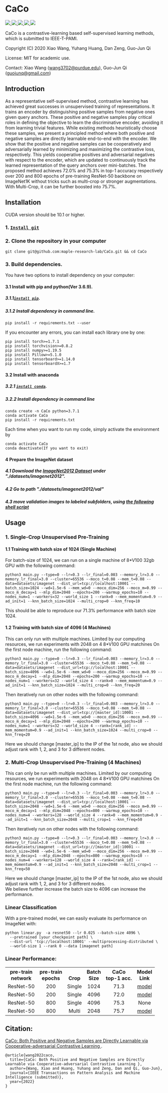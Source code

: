 # CaCo

<a href="https://github.com/marktext/marktext/releases/latest">
   <img src="https://img.shields.io/badge/CaCo-v1.0.0-green">
   <img src="https://img.shields.io/badge/platform-Linux%20%7C%20Mac%20-green">
   <img src="https://img.shields.io/badge/Language-python3-green">
   <img src="https://img.shields.io/badge/dependencies-tested-green">
   <img src="https://img.shields.io/badge/licence-MIT-green">
</a>   

CaCo is a contrastive-learning based self-supervised learning methods, which is submitted to IEEE-T-PAMI.

Copyright (C) 2020 Xiao Wang, Yuhang Huang, Dan Zeng, Guo-Jun Qi

License: MIT for academic use.

Contact: Xiao Wang (wang3702@purdue.edu), Guo-Jun Qi (guojunq@gmail.com)

## Introduction

As a representative self-supervised method, contrastive learning has achieved great successes in unsupervised training of representations. It trains an encoder by distinguishing positive samples from negative ones given query anchors. These positive and negative samples play critical roles in defining the objective to learn the discriminative encoder, avoiding it from learning trivial features. While existing methods heuristically choose these samples, we present a principled method where both positive and negative samples are directly learnable end-to-end with the encoder. We show that the positive and negative samples can be cooperatively and adversarially learned by minimizing and maximizing the contrastive loss, respectively. This yields cooperative positives and adversarial negatives with respect to the encoder, which are updated to continuously track the learned representation of the query anchors over mini-batches. The proposed method achieves 72.0% and 75.3% in top-1 accuracy respectively over 200 and 800 epochs of pre-training ResNet-50 backbone on ImageNet1K without tricks such as multi-crop or stronger augmentations. With Multi-Crop, it can be further boosted into 75.7%.


## Installation  
CUDA version should be 10.1 or higher. 
### 1. [`Install git`](https://git-scm.com/book/en/v2/Getting-Started-Installing-Git) 
### 2. Clone the repository in your computer 
```
git clone git@github.com:maple-research-lab/CaCo.git && cd CaCo
```

### 3. Build dependencies.   
You have two options to install dependency on your computer:
#### 3.1 Install with pip and python(Ver 3.6.9).
##### 3.1.1[`install pip`](https://pip.pypa.io/en/stable/installing/).
##### 3.1.2  Install dependency in command line.
```
pip install -r requirements.txt --user
```
If you encounter any errors, you can install each library one by one:
```
pip install torch>=1.7.1
pip install torchvision>=0.8.2
pip install numpy>=1.19.5
pip install Pillow>=5.1.0
pip install tensorboard>=1.14.0
pip install tensorboardX>=1.7
```

#### 3.2 Install with anaconda
##### 3.2.1 [`install conda`](https://docs.conda.io/projects/conda/en/latest/user-guide/install/macos.html). 
##### 3.2.2 Install dependency in command line
```
conda create -n CaCo python=3.7.1
conda activate CaCo
pip install -r requirements.txt 
```
Each time when you want to run my code, simply activate the environment by
```
conda activate CaCo
conda deactivate(If you want to exit) 
```
#### 4 Prepare the ImageNet dataset
##### 4.1 Download the [ImageNet2012 Dataset](http://image-net.org/challenges/LSVRC/2012/) under "./datasets/imagenet2012".
##### 4.2 Go to path "./datasets/imagenet2012/val"
##### 4.3 move validation images to labeled subfolders, using [the following shell script](https://raw.githubusercontent.com/soumith/imagenetloader.torch/master/valprep.sh)

## Usage

### 1. Single-Crop Unsupervised Pre-Training
#### 1.1 Training with batch size of 1024 (Single Machine)
For batch-size of 1024, we can run on a single machine of 8\*V100 32gb GPU with the following command:
```
python3 main.py --type=0 --lr=0.3 --lr_final=0.003 --memory_lr=3.0 --memory_lr_final=3.0 --cluster=65536 --moco_t=0.08 --mem_t=0.08 --data=datasets/imagenet --dist_url=tcp://localhost:10001 --batch_size=1024 --wd=1.5e-6 --mem_wd=0 --moco_dim=256 --moco_m=0.99 --moco_m_decay=1 --mlp_dim=2048 --epochs=200 --warmup_epochs=10 --nodes_num=1 --workers=32 --world_size 1 --rank=0 --mem_momentum=0.9 --ad_init=1 --knn_batch_size=1024 --multi_crop=0 --knn_freq=10
```
This should be able to reproduce our 71.3% performance with batch size 1024.

#### 1.2 Training with batch size of 4096 (4 Machines)
This can only run with multiple machines. Limited by our computing resources, we run experiments with 2048 on 4 8\*V100 GPU matchines
On the first node machine, run the following command:
```
python3 main.py --type=0 --lr=0.3 --lr_final=0.003 --memory_lr=3.0 --memory_lr_final=3.0 --cluster=65536 --moco_t=0.08 --mem_t=0.08 --data=datasets/imagenet --dist_url=tcp://localhost:10001 --batch_size=4096 --wd=1.5e-6 --mem_wd=0 --moco_dim=256 --moco_m=0.99 --moco_m_decay=1 --mlp_dim=2048 --epochs=200 --warmup_epochs=10 --nodes_num=1 --workers=32 --world_size 4 --rank=0 --mem_momentum=0.9 --ad_init=1 --knn_batch_size=1024 --multi_crop=0 --knn_freq=20
```
Then iteratively run on other nodes with the following command:
```
python3 main.py --type=0 --lr=0.3 --lr_final=0.003 --memory_lr=3.0 --memory_lr_final=3.0 --cluster=65536 --moco_t=0.08 --mem_t=0.08 --data=datasets/imagenet --dist_url=tcp://[master_id]:10001 --batch_size=4096 --wd=1.5e-6 --mem_wd=0 --moco_dim=256 --moco_m=0.99 --moco_m_decay=1 --mlp_dim=2048 --epochs=200 --warmup_epochs=10 --nodes_num=1 --workers=32 --world_size 4 --rank=[rank_id] --mem_momentum=0.9 --ad_init=1 --knn_batch_size=1024 --multi_crop=0 --knn_freq=20
```
Here we should change [master_ip] to the IP of the 1st node, also we should adjust rank with 1, 2, and 3 for 3 different nodes.


### 2. Multi-Crop Unsupervised Pre-Training (4 Machines)
This can only be run with multiple machines. Limited by our computing resources, we run experiments with 2048 on 4 8\*V100 GPU matchines
On the first node machine, run the following command:
```
python3 main.py --type=0 --lr=0.3 --lr_final=0.003 --memory_lr=3.0 --memory_lr_final=3.0 --cluster=65536 --moco_t=0.08 --mem_t=0.08 --data=datasets/imagenet --dist_url=tcp://localhost:10001 --batch_size=2048 --wd=1.5e-6 --mem_wd=0 --moco_dim=256 --moco_m=0.99 --moco_m_decay=1 --mlp_dim=2048 --epochs=800 --warmup_epochs=10 --nodes_num=4 --workers=128 --world_size 4 --rank=0 --mem_momentum=0.9 --ad_init=1 --knn_batch_size=2048 --multi_crop=1 --knn_freq=50
```
Then iteratively run on other nodes with the following command:
```
python3 main.py --type=0 --lr=0.3 --lr_final=0.003 --memory_lr=3.0 --memory_lr_final=3.0 --cluster=65536 --moco_t=0.08 --mem_t=0.08 --data=datasets/imagenet --dist_url=tcp://[master_id]:10001 --batch_size=2048 --wd=1.5e-6 --mem_wd=0 --moco_dim=256 --moco_m=0.99 --moco_m_decay=1 --mlp_dim=2048 --epochs=800 --warmup_epochs=10 --nodes_num=4 --workers=128 --world_size 4 --rank=[rank_id] --mem_momentum=0.9 --ad_init=1 --knn_batch_size=2048 --multi_crop=1 --knn_freq=50
```
Here we should change [master_ip] to the IP of the 1st node, also we should adjust rank with 1, 2, and 3 for 3 different nodes.<br>
We believe further increase the batch size to 4096 can increase the performance.

### Linear Classification
With a pre-trained model, we can easily evaluate its performance on ImageNet with:
```
python linear.py  -a resnet50 --lr 0.025 --batch-size 4096 \
  --pretrained [your checkpoint path] \
  --dist-url 'tcp://localhost:10001' --multiprocessing-distributed \
  --world-size 1 --rank 0 --data [imagenet path]
```


### Linear Performance:
<table><tbody>
<!-- START TABLE -->
<!-- TABLE HEADER -->
<th valign="bottom">pre-train<br/>network</th>
<th valign="bottom">pre-train<br/>epochs</th>
<th valign="bottom">Crop</th>
<th valign="bottom">Batch<br/>Size</th>
<th valign="bottom">CaCo<br/>top-1 acc.</th>
<th valign="bottom">Model<br/>Link</th>
<!-- TABLE BODY -->
<tr><td align="left">ResNet-50</td>
<td align="center">200</td>
<td align="center">Single</td>
<td align="center">1024</td>
<td align="center">71.3</td>
<td align="center"><a href="https://purdue0-my.sharepoint.com/:u:/g/personal/wang3702_purdue_edu/EcqhVUwoVOVJvxShvDXwF9oBs1xqrXe0_Y23NZ7guiGMlQ?e=FzmRzG">model</a></td>
</tr>
<tr><td align="left">ResNet-50</td>
<td align="center">200</td>
<td align="center">Single</td>
<td align="center">4096</td>
<td align="center">72.0</td>
<td align="center"><a href="https://purdue0-my.sharepoint.com/:u:/g/personal/wang3702_purdue_edu/ETuGL8BXTz9PqZ23NGfyDJIBBQZcj38CVCxkpEC-FDOjBw?e=iTRMeW">model</a></td>
</tr>
<tr><td align="left">ResNet-50</td>
<td align="center">800</td>
<td align="center">Single</td>
<td align="center">4096</td>
<td align="center">75.3</td>
<td align="center">None</td>
</tr>
<tr><td align="left">ResNet-50</td>
<td align="center">800</td>
<td align="center">Multi</td>
<td align="center">2048</td>
<td align="center">75.7</td>
<td align="center"><a href="https://purdue0-my.sharepoint.com/:u:/g/personal/wang3702_purdue_edu/EZp5gwlcV4xFn6ir0XVsjFMBzAYIpsOI_AGvNRKeRfCtUw?e=sLpDni">model</a></td>
</tr>
</tbody></table>


## Citation:
[CaCo: Both Positive and Negative Samples are Directly Learnable via Cooperative-adversarial Contrastive Learning ]().  
```
@article{wang2022caco,
  title={CaCo: Both Positive and Negative Samples are Directly Learnable via Cooperative-adversarial Contrastive Learning },
  author={Wang, Xiao and Huang, Yuhang and Zeng, Dan and Qi, Guo-Jun},
  journal={IEEE Transactions on Pattern Analysis and Machine Intelligence (submitted)},
  year={2022}
}
```

